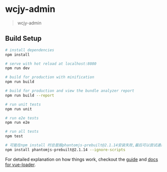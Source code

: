 # wcjy-admin

> wcjy-admin

## Build Setup

``` bash
# install dependencies
npm install

# serve with hot reload at localhost:8080
npm run dev

# build for production with minification
npm run build

# build for production and view the bundle analyzer report
npm run build --report

# run unit tests
npm run unit

# run e2e tests
npm run e2e

# run all tests
npm test
```

``` bash
# 可能在npm install 时总是报phantomjs-prebuilt@2.1.14安装失败,最后可以尝试通过以下命令安装成功：
npm install phantomjs-prebuilt@2.1.14 --ignore-scripts
```

For detailed explanation on how things work, checkout the [guide](http://vuejs-templates.github.io/webpack/) and [docs for vue-loader](http://vuejs.github.io/vue-loader).



